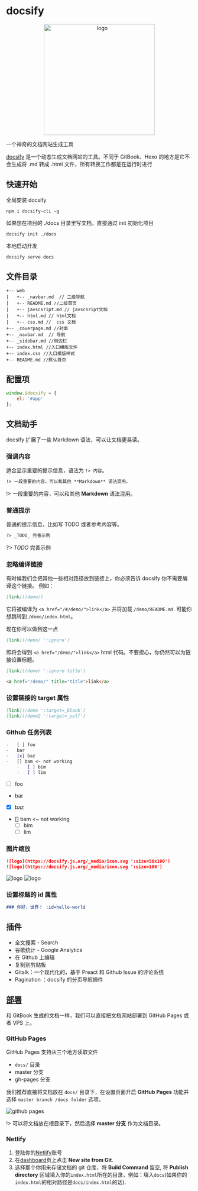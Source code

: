 # docsify

<div align="center">
  <img src="https://docsify.js.org/_media/icon.svg" width="300" alt="logo" align="center">
</div>

一个神奇的文档网站生成工具

[docsify](https://docsify.js.org/#/) 是一个动态生成文档网站的工具。不同于 GitBook、Hexo 的地方是它不会生成将 .md 转成 .html 文件，所有转换工作都是在运行时进行

## 快速开始

全局安装 docsify

```shell
npm i docsify-cli -g
```

如果想在项目的 ./docs 目录里写文档，直接通过 init 初始化项目

```shell
docsify init ./docs
```

本地启动开发

```shell
docsify serve docs
```

## 文件目录

```shell
+-- web
|   +-- _navbar.md  // 二级导航
|   +-- README.md //二级首页
|   +-- javscsript.md // javscsript文档
|   +-- html.md // html文档
|   +-- css.md //  css 文档
+-- _coverpage.md //封面
+-- _navbar.md  // 导航
+-- _sidebar.md //侧边栏
+-- index.html //入口模版文件
+-- index.css //入口模版样式
+-- README.md //默认首页
```

## 配置项

```javascript
window.$docsify = {
    el: '#app'
};
```

## 文档助手

docsify 扩展了一些 Markdown 语法，可以让文档更易读。

### 强调内容

适合显示重要的提示信息，语法为 `!> 内容`。

```markdown
!> 一段重要的内容，可以和其他 **Markdown** 语法混用。
```

!> 一段重要的内容，可以和其他 **Markdown** 语法混用。

### 普通提示

普通的提示信息，比如写 TODO 或者参考内容等。

```markdown
?> _TODO_ 完善示例
```

?> _TODO_ 完善示例

### 忽略编译链接

有时候我们会把其他一些相对路径放到链接上，你必须告诉 docsify 你不需要编译这个链接。 例如：

```md
[link](/demo/)
```

它将被编译为 `<a href="/#/demo/">link</a>` 并将加载 `/demo/README.md`. 可能你想跳转到 `/demo/index.html`。

现在你可以做到这一点

```md
[link](/demo/ ':ignore')
```

即将会得到 `<a href="/demo/">link</a>` html 代码。不要担心，你仍然可以为链接设置标题。

```md
[link](/demo/ ':ignore title')

<a href="/demo/" title="title">link</a>
```

### 设置链接的 target 属性

```md
[link](/demo ':target=_blank')
[link](/demo2 ':target=_self')
```

### Github 任务列表

```md
-   [ ] foo
-   bar
-   [x] baz
-   [] bam <~ not working
    -   [ ] bim
    -   [ ] lim
```

-   [ ] foo
-   bar
-   [x] baz
-   [] bam <~ not working
    -   [ ] bim
    -   [ ] lim

### 图片缩放

```md
![logo](https://docsify.js.org/_media/icon.svg ':size=50x100')
![logo](https://docsify.js.org/_media/icon.svg ':size=100')
```

![logo](https://docsify.js.org/_media/icon.svg ':size=50x100')
![logo](https://docsify.js.org/_media/icon.svg ':size=100')

### 设置标题的 id 属性

```md
### 你好，世界！ :id=hello-world
```

## 插件

-   全文搜索 - Search
-   谷歌统计 - Google Analytics
-   在 Github 上编辑
-   复制到剪贴板
-   Gitalk：一个现代化的，基于 Preact 和 Github Issue 的评论系统
-   Pagination ：docsify 的分页导航插件

## [部署](https://docsify.js.org/#/zh-cn/deploy)

和 GitBook 生成的文档一样，我们可以直接把文档网站部署到 GitHub Pages 或者 VPS 上。

### GitHub Pages

GitHub Pages 支持从三个地方读取文件

-   `docs/` 目录
-   master 分支
-   gh-pages 分支

我们推荐直接将文档放在 `docs/` 目录下，在设置页面开启 **GitHub Pages** 功能并选择 `master branch /docs folder` 选项。

![github pages](../_images/deploy-github-pages.png)

!> 可以将文档放在根目录下，然后选择 **master 分支** 作为文档目录。

### Netlify

1.  登陆你的[Netlify](https://www.netlify.com/)账号
2.  在[dashboard](https://app.netlify.com/)页上点击 **New site from Git**.
3.  选择那个你用来存储文档的 git 仓库，将 **Build Command** 留空, 将 **Publish directory** 区域填入你的`index.html`所在的目录，例如：填入`docs`(如果你的`index.html`的相对路径是`docs/index.html`的话).
